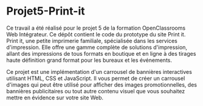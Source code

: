# Projet5-Print-it

Ce travail a été réalisé pour le projet 5 de la formation OpenClassrooms Web Intégrateur. Ce dépôt contient le code du prototype du site Print it. Print it, une petite imprimerie familiale, spécialisée dans les services d'impression. Elle offre une gamme complète de solutions d'impression, allant des impressions de tous formats en boutique et en ligne à des tirages haute définition grand format pour les bureaux et les événements. 

Ce projet est une implémentation d'un carrousel de bannières interactives utilisant HTML, CSS et JavaScript. Il vous permet de créer un carrousel d'images qui peut être utilisé pour afficher des images promotionnelles, des bannières publicitaires ou tout autre contenu visuel que vous souhaitez mettre en évidence sur votre site Web.

